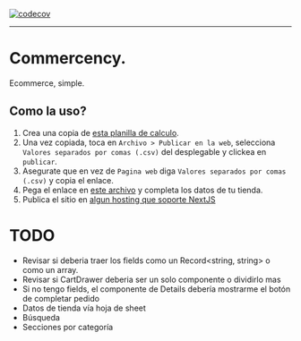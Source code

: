 [![codecov](https://codecov.io/gh/goncy/commercency/branch/main/graph/badge.svg?token=XiTcCI2c18)](https://codecov.io/gh/goncy/commercency)

---

# Commercency.
Ecommerce, simple.

## Como la uso?
1. Crea una copia de [esta planilla de calculo](https://docs.google.com/spreadsheets/d/1Q_mDN1w88zE1vDasru-f3D6kxZAynUC1s253yLmjE7M/edit?usp=sharing).
2. Una vez copiada, toca en `Archivo > Publicar en la web`, selecciona `Valores separados por comas (.csv)` del desplegable y clickea en `publicar`.
3. Asegurate que en vez de `Pagina web` diga `Valores separados por comas (.csv)` y copia el enlace.
4. Pega el enlace en [este archivo](./app/constants.ts) y completa los datos de tu tienda.
5. Publica el sitio en [algun hosting que soporte NextJS](https://vercel.com)

# TODO
* Revisar si deberia traer los fields como un Record<string, string> o como un array.
* Revisar si CartDrawer deberia ser un solo componente o dividirlo mas
* Si no tengo fields, el componente de Details debería mostrarme el botón de completar pedido
* Datos de tienda vía hoja de sheet
* Búsqueda
* Secciones por categoría
